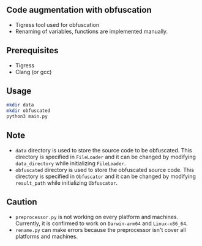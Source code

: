## Code augmentation with obfuscation
- Tigress tool used for obfuscation
- Renaming of variables, functions are implemented manually.

## Prerequisites

- Tigress
- Clang (or gcc)

## Usage

```bash
mkdir data
mkdir obfuscated
python3 main.py
```

## Note

- `data` directory is used to store the source code to be obfuscated. This directory is specified in `FileLoader` and it can be changed by modifying `data_directory` while initializing `FileLoader`.
- `obfuscated` directory is used to store the obfuscated source code. This directory is specified in `Obfuscator` and it can be changed by modifying `result_path` while initializing `Obfuscator`.

## Caution
- `preprocessor.py` is not working on every platform and machines. Currently, it is confirmed to work on `Darwin-arm64` and `Linux-x86_64`.
- `rename.py` can make errors because the preprocessor isn't cover all platforms and machines.
